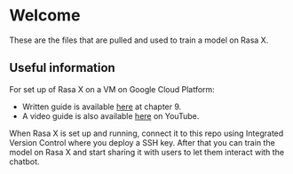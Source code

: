 
# Welcome

These are the files that are pulled and used to train a model on Rasa X.

## Useful information

For set up of Rasa X on a VM on Google Cloud Platform:

- Written guide is available [here](https://cdn2.hubspot.net/hubfs/6711345/ebook-v3.pdf?__hssc=123545108.10.1598026837951&__hstc=123545108.e27cc0c08c7cfb7cf81749f9804a343b.1594340631256.1597847064383.1598026837951.8&__hsfp=1384552872&hsCtaTracking=2cf912f3-4137-4338-829e-08bb4713f0f6%7Cda22eae5-512d-48fe-b46a-c74517f3d870) at chapter 9.
- A video guide is also available [here](https://youtu.be/IUYdwy8HPVc) on YouTube.

When Rasa X is set up and running, connect it to this repo using Integrated Version Control where you deploy a SSH key. After that you can train the model on Rasa X and start sharing it with users to let them interact with the chatbot.
